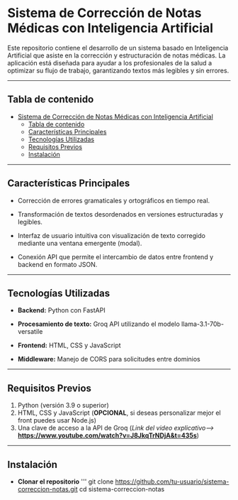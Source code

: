 # Sistema de Corrección de Notas Médicas con Inteligencia Artificial

Este repositorio contiene el desarrollo de un sistema basado en Inteligencia Artificial que asiste en la corrección y estructuración de notas médicas. La aplicación está diseñada para ayudar a los profesionales de la salud a optimizar su flujo de trabajo, garantizando textos más legibles y sin errores.

------------

## Tabla de contenido
- [Sistema de Corrección de Notas Médicas con Inteligencia Artificial](#sistema-de-corrección-de-notas-médicas-con-inteligencia-artificial)
  - [Tabla de contenido](#tabla-de-contenido)
  - [Características Principales](#características-principales)
  - [Tecnologías Utilizadas](#tecnologías-utilizadas)
  - [Requisitos Previos](#requisitos-previos)
  - [Instalación](#instalación)


------------

## Características Principales
- Corrección de errores gramaticales y ortográficos en tiempo real.

- Transformación de textos desordenados en versiones estructuradas y legibles.

- Interfaz de usuario intuitiva con visualización de texto corregido mediante una ventana emergente (modal).

- Conexión API que permite el intercambio de datos entre frontend y backend en formato JSON.

-------------

## Tecnologías Utilizadas

- **Backend:** Python con FastAPI

- **Procesamiento de texto:** Groq API utilizando el modelo llama-3.1-70b-versatile

- **Frontend:** HTML, CSS y JavaScript

- **Middleware:** Manejo de CORS para solicitudes entre dominios

------

## Requisitos Previos
1. Python (versión 3.9 o superior)
2. HTML, CSS y JavaScript (**OPCIONAL**, si deseas personalizar mejor el front puedes usar Node.js)
3. Una clave de acceso a la API de Groq (*Link del video explicativo-->* **https://www.youtube.com/watch?v=J8JkqTrNDjA&t=435s**)

--------

## Instalación

- **Clonar el repositorio**
  '''
  git clone https://github.com/tu-usuario/sistema-correccion-notas.git
  cd sistema-correccion-notas
